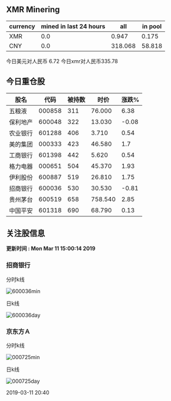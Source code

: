 ## XMR Minering

|currency|mined in last 24 hours|all|in pool|
|---|---|---|---|
|XMR|0.0|0.947|0.175|
|CNY|0.0|318.068|58.818|

今日美元对人民币 6.72	今日xmr对人民币335.78


## 今日重仓股 

|股名|代码|被持数|时价|涨跌%|
|---|---|---|---|---|
|五粮液|000858|311|76.000|6.38|
|保利地产|600048|322|13.030|-0.08|
|农业银行|601288|406|3.710|0.54|
|美的集团|000333|423|46.580|1.7|
|工商银行|601398|442|5.620|0.54|
|格力电器|000651|504|45.370|1.93|
|伊利股份|600887|519|26.810|1.75|
|招商银行|600036|530|30.530|-0.81|
|贵州茅台|600519|658|758.540|2.85|
|中国平安|601318|690|68.790|0.13|

## 关注股信息
**更新时间 : Mon Mar 11 15:00:14 2019**
### 招商银行 
分时k线

![600036min](http://image.sinajs.cn/newchart/min/n/sh600036.gif)

日k线

![600036day](http://image.sinajs.cn/newchart/daily/n/sh600036.gif)

### 京东方Ａ 
分时k线

![000725min](http://image.sinajs.cn/newchart/min/n/sz000725.gif)

日k线

![000725day](http://image.sinajs.cn/newchart/daily/n/sz000725.gif)

2019-03-11 20:40